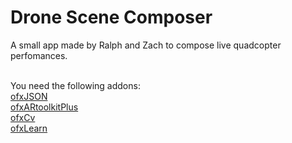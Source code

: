 # Drone Scene Composer

A small app made by Ralph and Zach to compose live quadcopter perfomances.<br /><br />

You need the following addons:<br />
<a href="https://github.com/jefftimesten/ofxJSON">ofxJSON<br />
<a href="https://github.com/fishkingsin/ofxARtoolkitPlus">ofxARtoolkitPlus<br />
<a href="https://github.com/kylemcdonald/ofxCv">ofxCv<br />
<a href="https://github.com/genekogan/ofxLearn">ofxLearn<br />
